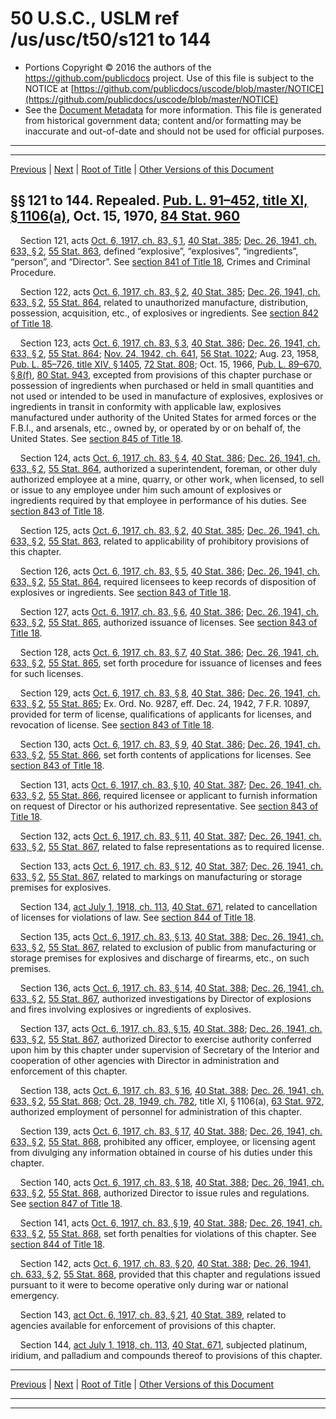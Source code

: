 ---
---

# 50 U.S.C., USLM ref /us/usc/t50/s121 to 144

* Portions Copyright © 2016 the authors of the https://github.com/publicdocs project.
  Use of this file is subject to the NOTICE at [https://github.com/publicdocs/uscode/blob/master/NOTICE](https://github.com/publicdocs/uscode/blob/master/NOTICE)
* See the [Document Metadata](././../../../..//README.md) for more information.
  This file is generated from historical government data; content and/or formatting may be inaccurate and out-of-date and should not be used for official purposes.

----------
----------

[Previous](./../../../..//us/usc/t50/ch8/m__us_usc_t50_ch8.md) | [Next](./../../../..//us/usc/t50/ch9/m__us_usc_t50_ch9.md) | [Root of Title](./../../../../) | [Other Versions of this Document](https://publicdocs.github.io/go/links?ns=uslm&ref=%2Fus%2Fusc%2Ft50%2Fs121+to+144)

## §§ 121 to 144. Repealed. [Pub. L. 91–452, title XI, § 1106(a)][/us/pl/91/452/s1106/a], Oct. 15, 1970, [84 Stat. 960][/us/stat/84/960]

    Section 121, acts [Oct. 6, 1917, ch. 83, § 1][/us/act/1917-10-06/ch83/s1], [40 Stat. 385][/us/stat/40/385]; [Dec. 26, 1941, ch. 633, § 2][/us/act/1941-12-26/ch633/s2], [55 Stat. 863][/us/stat/55/863], defined “explosive”, “explosives”, “ingredients”, “person”, and “Director”. See [section 841 of Title 18][/us/usc/t18/s841], Crimes and Criminal Procedure.

    Section 122, acts [Oct. 6, 1917, ch. 83, § 2][/us/act/1917-10-06/ch83/s2], [40 Stat. 385][/us/stat/40/385]; [Dec. 26, 1941, ch. 633, § 2][/us/act/1941-12-26/ch633/s2], [55 Stat. 864][/us/stat/55/864], related to unauthorized manufacture, distribution, possession, acquisition, etc., of explosives or ingredients. See [section 842 of Title 18][/us/usc/t18/s842].

    Section 123, acts [Oct. 6, 1917, ch. 83, § 3][/us/act/1917-10-06/ch83/s3], [40 Stat. 386][/us/stat/40/386]; [Dec. 26, 1941, ch. 633, § 2][/us/act/1941-12-26/ch633/s2], [55 Stat. 864][/us/stat/55/864]; [Nov. 24, 1942, ch. 641][/us/act/1942-11-24/ch641], [56 Stat. 1022][/us/stat/56/1022]; Aug. 23, 1958, [Pub. L. 85–726, title XIV, § 1405][/us/pl/85/726/s1405], [72 Stat. 808][/us/stat/72/808]; Oct. 15, 1966, [Pub. L. 89–670, § 8(f)][/us/pl/89/670/s8/f], [80 Stat. 943][/us/stat/80/943], excepted from provisions of this chapter purchase or possession of ingredients when purchased or held in small quantities and not used or intended to be used in manufacture of explosives, explosives or ingredients in transit in conformity with applicable law, explosives manufactured under authority of the United States for armed forces or the F.B.I., and arsenals, etc., owned by, or operated by or on behalf of, the United States. See [section 845 of Title 18][/us/usc/t18/s845].

    Section 124, acts [Oct. 6, 1917, ch. 83, § 4][/us/act/1917-10-06/ch83/s4], [40 Stat. 386][/us/stat/40/386]; [Dec. 26, 1941, ch. 633, § 2][/us/act/1941-12-26/ch633/s2], [55 Stat. 864][/us/stat/55/864], authorized a superintendent, foreman, or other duly authorized employee at a mine, quarry, or other work, when licensed, to sell or issue to any employee under him such amount of explosives or ingredients required by that employee in performance of his duties. See [section 843 of Title 18][/us/usc/t18/s843].

    Section 125, acts [Oct. 6, 1917, ch. 83, § 2][/us/act/1917-10-06/ch83/s2], [40 Stat. 385][/us/stat/40/385]; [Dec. 26, 1941, ch. 633, § 2][/us/act/1941-12-26/ch633/s2], [55 Stat. 863][/us/stat/55/863], related to applicability of prohibitory provisions of this chapter.

    Section 126, acts [Oct. 6, 1917, ch. 83, § 5][/us/act/1917-10-06/ch83/s5], [40 Stat. 386][/us/stat/40/386]; [Dec. 26, 1941, ch. 633, § 2][/us/act/1941-12-26/ch633/s2], [55 Stat. 864][/us/stat/55/864], required licensees to keep records of disposition of explosives or ingredients. See [section 843 of Title 18][/us/usc/t18/s843].

    Section 127, acts [Oct. 6, 1917, ch. 83, § 6][/us/act/1917-10-06/ch83/s6], [40 Stat. 386][/us/stat/40/386]; [Dec. 26, 1941, ch. 633, § 2][/us/act/1941-12-26/ch633/s2], [55 Stat. 865][/us/stat/55/865], authorized issuance of licenses. See [section 843 of Title 18][/us/usc/t18/s843].

    Section 128, acts [Oct. 6, 1917, ch. 83, § 7][/us/act/1917-10-06/ch83/s7], [40 Stat. 386][/us/stat/40/386]; [Dec. 26, 1941, ch. 633, § 2][/us/act/1941-12-26/ch633/s2], [55 Stat. 865][/us/stat/55/865], set forth procedure for issuance of licenses and fees for such licenses.

    Section 129, acts [Oct. 6, 1917, ch. 83, § 8][/us/act/1917-10-06/ch83/s8], [40 Stat. 386][/us/stat/40/386]; [Dec. 26, 1941, ch. 633, § 2][/us/act/1941-12-26/ch633/s2], [55 Stat. 865][/us/stat/55/865]; Ex. Ord. No. 9287, eff. Dec. 24, 1942, 7 F.R. 10897, provided for term of license, qualifications of applicants for licenses, and revocation of license. See [section 843 of Title 18][/us/usc/t18/s843].

    Section 130, acts [Oct. 6, 1917, ch. 83, § 9][/us/act/1917-10-06/ch83/s9], [40 Stat. 386][/us/stat/40/386]; [Dec. 26, 1941, ch. 633, § 2][/us/act/1941-12-26/ch633/s2], [55 Stat. 866][/us/stat/55/866], set forth contents of applications for licenses. See [section 843 of Title 18][/us/usc/t18/s843].

    Section 131, acts [Oct. 6, 1917, ch. 83, § 10][/us/act/1917-10-06/ch83/s10], [40 Stat. 387][/us/stat/40/387]; [Dec. 26, 1941, ch. 633, § 2][/us/act/1941-12-26/ch633/s2], [55 Stat. 866][/us/stat/55/866], required licensee or applicant to furnish information on request of Director or his authorized representative. See [section 843 of Title 18][/us/usc/t18/s843].

    Section 132, acts [Oct. 6, 1917, ch. 83, § 11][/us/act/1917-10-06/ch83/s11], [40 Stat. 387][/us/stat/40/387]; [Dec. 26, 1941, ch. 633, § 2][/us/act/1941-12-26/ch633/s2], [55 Stat. 867][/us/stat/55/867], related to false representations as to required license.

    Section 133, acts [Oct. 6, 1917, ch. 83, § 12][/us/act/1917-10-06/ch83/s12], [40 Stat. 387][/us/stat/40/387]; [Dec. 26, 1941, ch. 633, § 2][/us/act/1941-12-26/ch633/s2], [55 Stat. 867][/us/stat/55/867], related to markings on manufacturing or storage premises for explosives.

    Section 134, [act July 1, 1918, ch. 113][/us/act/1918-07-01/ch113], [40 Stat. 671][/us/stat/40/671], related to cancellation of licenses for violations of law. See [section 844 of Title 18][/us/usc/t18/s844].

    Section 135, acts [Oct. 6, 1917, ch. 83, § 13][/us/act/1917-10-06/ch83/s13], [40 Stat. 388][/us/stat/40/388]; [Dec. 26, 1941, ch. 633, § 2][/us/act/1941-12-26/ch633/s2], [55 Stat. 867][/us/stat/55/867], related to exclusion of public from manufacturing or storage premises for explosives and discharge of firearms, etc., on such premises.

    Section 136, acts [Oct. 6, 1917, ch. 83, § 14][/us/act/1917-10-06/ch83/s14], [40 Stat. 388][/us/stat/40/388]; [Dec. 26, 1941, ch. 633, § 2][/us/act/1941-12-26/ch633/s2], [55 Stat. 867][/us/stat/55/867], authorized investigations by Director of explosions and fires involving explosives or ingredients of explosives.

    Section 137, acts [Oct. 6, 1917, ch. 83, § 15][/us/act/1917-10-06/ch83/s15], [40 Stat. 388][/us/stat/40/388]; [Dec. 26, 1941, ch. 633, § 2][/us/act/1941-12-26/ch633/s2], [55 Stat. 867][/us/stat/55/867], authorized Director to exercise authority conferred upon him by this chapter under supervision of Secretary of the Interior and cooperation of other agencies with Director in administration and enforcement of this chapter.

    Section 138, acts [Oct. 6, 1917, ch. 83, § 16][/us/act/1917-10-06/ch83/s16], [40 Stat. 388][/us/stat/40/388]; [Dec. 26, 1941, ch. 633, § 2][/us/act/1941-12-26/ch633/s2], [55 Stat. 868][/us/stat/55/868]; [Oct. 28, 1949, ch. 782][/us/act/1949-10-28/ch782], title XI, § 1106(a), [63 Stat. 972][/us/stat/63/972], authorized employment of personnel for administration of this chapter.

    Section 139, acts [Oct. 6, 1917, ch. 83, § 17][/us/act/1917-10-06/ch83/s17], [40 Stat. 388][/us/stat/40/388]; [Dec. 26, 1941, ch. 633, § 2][/us/act/1941-12-26/ch633/s2], [55 Stat. 868][/us/stat/55/868], prohibited any officer, employee, or licensing agent from divulging any information obtained in course of his duties under this chapter.

    Section 140, acts [Oct. 6, 1917, ch. 83, § 18][/us/act/1917-10-06/ch83/s18], [40 Stat. 388][/us/stat/40/388]; [Dec. 26, 1941, ch. 633, § 2][/us/act/1941-12-26/ch633/s2], [55 Stat. 868][/us/stat/55/868], authorized Director to issue rules and regulations. See [section 847 of Title 18][/us/usc/t18/s847].

    Section 141, acts [Oct. 6, 1917, ch. 83, § 19][/us/act/1917-10-06/ch83/s19], [40 Stat. 388][/us/stat/40/388]; [Dec. 26, 1941, ch. 633, § 2][/us/act/1941-12-26/ch633/s2], [55 Stat. 868][/us/stat/55/868], set forth penalties for violations of this chapter. See [section 844 of Title 18][/us/usc/t18/s844].

    Section 142, acts [Oct. 6, 1917, ch. 83, § 20][/us/act/1917-10-06/ch83/s20], [40 Stat. 388][/us/stat/40/388]; [Dec. 26, 1941, ch. 633, § 2][/us/act/1941-12-26/ch633/s2], [55 Stat. 868][/us/stat/55/868], provided that this chapter and regulations issued pursuant to it were to become operative only during war or national emergency.

    Section 143, [act Oct. 6, 1917, ch. 83, § 21][/us/act/1917-10-06/ch83/s21], [40 Stat. 389][/us/stat/40/389], related to agencies available for enforcement of provisions of this chapter.

    Section 144, [act July 1, 1918, ch. 113][/us/act/1918-07-01/ch113], [40 Stat. 671][/us/stat/40/671], subjected platinum, iridium, and palladium and compounds thereof to provisions of this chapter.

----------

[Previous](./../../../..//us/usc/t50/ch8/m__us_usc_t50_ch8.md) | [Next](./../../../..//us/usc/t50/ch9/m__us_usc_t50_ch9.md) | [Root of Title](./../../../../) | [Other Versions of this Document](https://publicdocs.github.io/go/links?ns=uslm&ref=%2Fus%2Fusc%2Ft50%2Fs121+to+144)

----------
----------

[/us/pl/91/452/s1106/a]: https://publicdocs.github.io/go/links?ns=uslm&ref=%2Fus%2Fpl%2F91%2F452%2Fs1106%2Fa
[/us/stat/84/960]: https://publicdocs.github.io/go/links?ns=uslm&ref=%2Fus%2Fstat%2F84%2F960
[/us/act/1917-10-06/ch83/s1]: https://publicdocs.github.io/go/links?ns=uslm&ref=%2Fus%2Fact%2F1917-10-06%2Fch83%2Fs1
[/us/stat/40/385]: https://publicdocs.github.io/go/links?ns=uslm&ref=%2Fus%2Fstat%2F40%2F385
[/us/act/1941-12-26/ch633/s2]: https://publicdocs.github.io/go/links?ns=uslm&ref=%2Fus%2Fact%2F1941-12-26%2Fch633%2Fs2
[/us/stat/55/863]: https://publicdocs.github.io/go/links?ns=uslm&ref=%2Fus%2Fstat%2F55%2F863
[/us/usc/t18/s841]: https://publicdocs.github.io/go/links?ns=uslm&ref=%2Fus%2Fusc%2Ft18%2Fs841
[/us/act/1917-10-06/ch83/s2]: https://publicdocs.github.io/go/links?ns=uslm&ref=%2Fus%2Fact%2F1917-10-06%2Fch83%2Fs2
[/us/stat/40/385]: https://publicdocs.github.io/go/links?ns=uslm&ref=%2Fus%2Fstat%2F40%2F385
[/us/act/1941-12-26/ch633/s2]: https://publicdocs.github.io/go/links?ns=uslm&ref=%2Fus%2Fact%2F1941-12-26%2Fch633%2Fs2
[/us/stat/55/864]: https://publicdocs.github.io/go/links?ns=uslm&ref=%2Fus%2Fstat%2F55%2F864
[/us/usc/t18/s842]: https://publicdocs.github.io/go/links?ns=uslm&ref=%2Fus%2Fusc%2Ft18%2Fs842
[/us/act/1917-10-06/ch83/s3]: https://publicdocs.github.io/go/links?ns=uslm&ref=%2Fus%2Fact%2F1917-10-06%2Fch83%2Fs3
[/us/stat/40/386]: https://publicdocs.github.io/go/links?ns=uslm&ref=%2Fus%2Fstat%2F40%2F386
[/us/act/1941-12-26/ch633/s2]: https://publicdocs.github.io/go/links?ns=uslm&ref=%2Fus%2Fact%2F1941-12-26%2Fch633%2Fs2
[/us/stat/55/864]: https://publicdocs.github.io/go/links?ns=uslm&ref=%2Fus%2Fstat%2F55%2F864
[/us/act/1942-11-24/ch641]: https://publicdocs.github.io/go/links?ns=uslm&ref=%2Fus%2Fact%2F1942-11-24%2Fch641
[/us/stat/56/1022]: https://publicdocs.github.io/go/links?ns=uslm&ref=%2Fus%2Fstat%2F56%2F1022
[/us/pl/85/726/s1405]: https://publicdocs.github.io/go/links?ns=uslm&ref=%2Fus%2Fpl%2F85%2F726%2Fs1405
[/us/stat/72/808]: https://publicdocs.github.io/go/links?ns=uslm&ref=%2Fus%2Fstat%2F72%2F808
[/us/pl/89/670/s8/f]: https://publicdocs.github.io/go/links?ns=uslm&ref=%2Fus%2Fpl%2F89%2F670%2Fs8%2Ff
[/us/stat/80/943]: https://publicdocs.github.io/go/links?ns=uslm&ref=%2Fus%2Fstat%2F80%2F943
[/us/usc/t18/s845]: https://publicdocs.github.io/go/links?ns=uslm&ref=%2Fus%2Fusc%2Ft18%2Fs845
[/us/act/1917-10-06/ch83/s4]: https://publicdocs.github.io/go/links?ns=uslm&ref=%2Fus%2Fact%2F1917-10-06%2Fch83%2Fs4
[/us/stat/40/386]: https://publicdocs.github.io/go/links?ns=uslm&ref=%2Fus%2Fstat%2F40%2F386
[/us/act/1941-12-26/ch633/s2]: https://publicdocs.github.io/go/links?ns=uslm&ref=%2Fus%2Fact%2F1941-12-26%2Fch633%2Fs2
[/us/stat/55/864]: https://publicdocs.github.io/go/links?ns=uslm&ref=%2Fus%2Fstat%2F55%2F864
[/us/usc/t18/s843]: https://publicdocs.github.io/go/links?ns=uslm&ref=%2Fus%2Fusc%2Ft18%2Fs843
[/us/act/1917-10-06/ch83/s2]: https://publicdocs.github.io/go/links?ns=uslm&ref=%2Fus%2Fact%2F1917-10-06%2Fch83%2Fs2
[/us/stat/40/385]: https://publicdocs.github.io/go/links?ns=uslm&ref=%2Fus%2Fstat%2F40%2F385
[/us/act/1941-12-26/ch633/s2]: https://publicdocs.github.io/go/links?ns=uslm&ref=%2Fus%2Fact%2F1941-12-26%2Fch633%2Fs2
[/us/stat/55/863]: https://publicdocs.github.io/go/links?ns=uslm&ref=%2Fus%2Fstat%2F55%2F863
[/us/act/1917-10-06/ch83/s5]: https://publicdocs.github.io/go/links?ns=uslm&ref=%2Fus%2Fact%2F1917-10-06%2Fch83%2Fs5
[/us/stat/40/386]: https://publicdocs.github.io/go/links?ns=uslm&ref=%2Fus%2Fstat%2F40%2F386
[/us/act/1941-12-26/ch633/s2]: https://publicdocs.github.io/go/links?ns=uslm&ref=%2Fus%2Fact%2F1941-12-26%2Fch633%2Fs2
[/us/stat/55/864]: https://publicdocs.github.io/go/links?ns=uslm&ref=%2Fus%2Fstat%2F55%2F864
[/us/usc/t18/s843]: https://publicdocs.github.io/go/links?ns=uslm&ref=%2Fus%2Fusc%2Ft18%2Fs843
[/us/act/1917-10-06/ch83/s6]: https://publicdocs.github.io/go/links?ns=uslm&ref=%2Fus%2Fact%2F1917-10-06%2Fch83%2Fs6
[/us/stat/40/386]: https://publicdocs.github.io/go/links?ns=uslm&ref=%2Fus%2Fstat%2F40%2F386
[/us/act/1941-12-26/ch633/s2]: https://publicdocs.github.io/go/links?ns=uslm&ref=%2Fus%2Fact%2F1941-12-26%2Fch633%2Fs2
[/us/stat/55/865]: https://publicdocs.github.io/go/links?ns=uslm&ref=%2Fus%2Fstat%2F55%2F865
[/us/usc/t18/s843]: https://publicdocs.github.io/go/links?ns=uslm&ref=%2Fus%2Fusc%2Ft18%2Fs843
[/us/act/1917-10-06/ch83/s7]: https://publicdocs.github.io/go/links?ns=uslm&ref=%2Fus%2Fact%2F1917-10-06%2Fch83%2Fs7
[/us/stat/40/386]: https://publicdocs.github.io/go/links?ns=uslm&ref=%2Fus%2Fstat%2F40%2F386
[/us/act/1941-12-26/ch633/s2]: https://publicdocs.github.io/go/links?ns=uslm&ref=%2Fus%2Fact%2F1941-12-26%2Fch633%2Fs2
[/us/stat/55/865]: https://publicdocs.github.io/go/links?ns=uslm&ref=%2Fus%2Fstat%2F55%2F865
[/us/act/1917-10-06/ch83/s8]: https://publicdocs.github.io/go/links?ns=uslm&ref=%2Fus%2Fact%2F1917-10-06%2Fch83%2Fs8
[/us/stat/40/386]: https://publicdocs.github.io/go/links?ns=uslm&ref=%2Fus%2Fstat%2F40%2F386
[/us/act/1941-12-26/ch633/s2]: https://publicdocs.github.io/go/links?ns=uslm&ref=%2Fus%2Fact%2F1941-12-26%2Fch633%2Fs2
[/us/stat/55/865]: https://publicdocs.github.io/go/links?ns=uslm&ref=%2Fus%2Fstat%2F55%2F865
[/us/usc/t18/s843]: https://publicdocs.github.io/go/links?ns=uslm&ref=%2Fus%2Fusc%2Ft18%2Fs843
[/us/act/1917-10-06/ch83/s9]: https://publicdocs.github.io/go/links?ns=uslm&ref=%2Fus%2Fact%2F1917-10-06%2Fch83%2Fs9
[/us/stat/40/386]: https://publicdocs.github.io/go/links?ns=uslm&ref=%2Fus%2Fstat%2F40%2F386
[/us/act/1941-12-26/ch633/s2]: https://publicdocs.github.io/go/links?ns=uslm&ref=%2Fus%2Fact%2F1941-12-26%2Fch633%2Fs2
[/us/stat/55/866]: https://publicdocs.github.io/go/links?ns=uslm&ref=%2Fus%2Fstat%2F55%2F866
[/us/usc/t18/s843]: https://publicdocs.github.io/go/links?ns=uslm&ref=%2Fus%2Fusc%2Ft18%2Fs843
[/us/act/1917-10-06/ch83/s10]: https://publicdocs.github.io/go/links?ns=uslm&ref=%2Fus%2Fact%2F1917-10-06%2Fch83%2Fs10
[/us/stat/40/387]: https://publicdocs.github.io/go/links?ns=uslm&ref=%2Fus%2Fstat%2F40%2F387
[/us/act/1941-12-26/ch633/s2]: https://publicdocs.github.io/go/links?ns=uslm&ref=%2Fus%2Fact%2F1941-12-26%2Fch633%2Fs2
[/us/stat/55/866]: https://publicdocs.github.io/go/links?ns=uslm&ref=%2Fus%2Fstat%2F55%2F866
[/us/usc/t18/s843]: https://publicdocs.github.io/go/links?ns=uslm&ref=%2Fus%2Fusc%2Ft18%2Fs843
[/us/act/1917-10-06/ch83/s11]: https://publicdocs.github.io/go/links?ns=uslm&ref=%2Fus%2Fact%2F1917-10-06%2Fch83%2Fs11
[/us/stat/40/387]: https://publicdocs.github.io/go/links?ns=uslm&ref=%2Fus%2Fstat%2F40%2F387
[/us/act/1941-12-26/ch633/s2]: https://publicdocs.github.io/go/links?ns=uslm&ref=%2Fus%2Fact%2F1941-12-26%2Fch633%2Fs2
[/us/stat/55/867]: https://publicdocs.github.io/go/links?ns=uslm&ref=%2Fus%2Fstat%2F55%2F867
[/us/act/1917-10-06/ch83/s12]: https://publicdocs.github.io/go/links?ns=uslm&ref=%2Fus%2Fact%2F1917-10-06%2Fch83%2Fs12
[/us/stat/40/387]: https://publicdocs.github.io/go/links?ns=uslm&ref=%2Fus%2Fstat%2F40%2F387
[/us/act/1941-12-26/ch633/s2]: https://publicdocs.github.io/go/links?ns=uslm&ref=%2Fus%2Fact%2F1941-12-26%2Fch633%2Fs2
[/us/stat/55/867]: https://publicdocs.github.io/go/links?ns=uslm&ref=%2Fus%2Fstat%2F55%2F867
[/us/act/1918-07-01/ch113]: https://publicdocs.github.io/go/links?ns=uslm&ref=%2Fus%2Fact%2F1918-07-01%2Fch113
[/us/stat/40/671]: https://publicdocs.github.io/go/links?ns=uslm&ref=%2Fus%2Fstat%2F40%2F671
[/us/usc/t18/s844]: https://publicdocs.github.io/go/links?ns=uslm&ref=%2Fus%2Fusc%2Ft18%2Fs844
[/us/act/1917-10-06/ch83/s13]: https://publicdocs.github.io/go/links?ns=uslm&ref=%2Fus%2Fact%2F1917-10-06%2Fch83%2Fs13
[/us/stat/40/388]: https://publicdocs.github.io/go/links?ns=uslm&ref=%2Fus%2Fstat%2F40%2F388
[/us/act/1941-12-26/ch633/s2]: https://publicdocs.github.io/go/links?ns=uslm&ref=%2Fus%2Fact%2F1941-12-26%2Fch633%2Fs2
[/us/stat/55/867]: https://publicdocs.github.io/go/links?ns=uslm&ref=%2Fus%2Fstat%2F55%2F867
[/us/act/1917-10-06/ch83/s14]: https://publicdocs.github.io/go/links?ns=uslm&ref=%2Fus%2Fact%2F1917-10-06%2Fch83%2Fs14
[/us/stat/40/388]: https://publicdocs.github.io/go/links?ns=uslm&ref=%2Fus%2Fstat%2F40%2F388
[/us/act/1941-12-26/ch633/s2]: https://publicdocs.github.io/go/links?ns=uslm&ref=%2Fus%2Fact%2F1941-12-26%2Fch633%2Fs2
[/us/stat/55/867]: https://publicdocs.github.io/go/links?ns=uslm&ref=%2Fus%2Fstat%2F55%2F867
[/us/act/1917-10-06/ch83/s15]: https://publicdocs.github.io/go/links?ns=uslm&ref=%2Fus%2Fact%2F1917-10-06%2Fch83%2Fs15
[/us/stat/40/388]: https://publicdocs.github.io/go/links?ns=uslm&ref=%2Fus%2Fstat%2F40%2F388
[/us/act/1941-12-26/ch633/s2]: https://publicdocs.github.io/go/links?ns=uslm&ref=%2Fus%2Fact%2F1941-12-26%2Fch633%2Fs2
[/us/stat/55/867]: https://publicdocs.github.io/go/links?ns=uslm&ref=%2Fus%2Fstat%2F55%2F867
[/us/act/1917-10-06/ch83/s16]: https://publicdocs.github.io/go/links?ns=uslm&ref=%2Fus%2Fact%2F1917-10-06%2Fch83%2Fs16
[/us/stat/40/388]: https://publicdocs.github.io/go/links?ns=uslm&ref=%2Fus%2Fstat%2F40%2F388
[/us/act/1941-12-26/ch633/s2]: https://publicdocs.github.io/go/links?ns=uslm&ref=%2Fus%2Fact%2F1941-12-26%2Fch633%2Fs2
[/us/stat/55/868]: https://publicdocs.github.io/go/links?ns=uslm&ref=%2Fus%2Fstat%2F55%2F868
[/us/act/1949-10-28/ch782]: https://publicdocs.github.io/go/links?ns=uslm&ref=%2Fus%2Fact%2F1949-10-28%2Fch782
[/us/stat/63/972]: https://publicdocs.github.io/go/links?ns=uslm&ref=%2Fus%2Fstat%2F63%2F972
[/us/act/1917-10-06/ch83/s17]: https://publicdocs.github.io/go/links?ns=uslm&ref=%2Fus%2Fact%2F1917-10-06%2Fch83%2Fs17
[/us/stat/40/388]: https://publicdocs.github.io/go/links?ns=uslm&ref=%2Fus%2Fstat%2F40%2F388
[/us/act/1941-12-26/ch633/s2]: https://publicdocs.github.io/go/links?ns=uslm&ref=%2Fus%2Fact%2F1941-12-26%2Fch633%2Fs2
[/us/stat/55/868]: https://publicdocs.github.io/go/links?ns=uslm&ref=%2Fus%2Fstat%2F55%2F868
[/us/act/1917-10-06/ch83/s18]: https://publicdocs.github.io/go/links?ns=uslm&ref=%2Fus%2Fact%2F1917-10-06%2Fch83%2Fs18
[/us/stat/40/388]: https://publicdocs.github.io/go/links?ns=uslm&ref=%2Fus%2Fstat%2F40%2F388
[/us/act/1941-12-26/ch633/s2]: https://publicdocs.github.io/go/links?ns=uslm&ref=%2Fus%2Fact%2F1941-12-26%2Fch633%2Fs2
[/us/stat/55/868]: https://publicdocs.github.io/go/links?ns=uslm&ref=%2Fus%2Fstat%2F55%2F868
[/us/usc/t18/s847]: https://publicdocs.github.io/go/links?ns=uslm&ref=%2Fus%2Fusc%2Ft18%2Fs847
[/us/act/1917-10-06/ch83/s19]: https://publicdocs.github.io/go/links?ns=uslm&ref=%2Fus%2Fact%2F1917-10-06%2Fch83%2Fs19
[/us/stat/40/388]: https://publicdocs.github.io/go/links?ns=uslm&ref=%2Fus%2Fstat%2F40%2F388
[/us/act/1941-12-26/ch633/s2]: https://publicdocs.github.io/go/links?ns=uslm&ref=%2Fus%2Fact%2F1941-12-26%2Fch633%2Fs2
[/us/stat/55/868]: https://publicdocs.github.io/go/links?ns=uslm&ref=%2Fus%2Fstat%2F55%2F868
[/us/usc/t18/s844]: https://publicdocs.github.io/go/links?ns=uslm&ref=%2Fus%2Fusc%2Ft18%2Fs844
[/us/act/1917-10-06/ch83/s20]: https://publicdocs.github.io/go/links?ns=uslm&ref=%2Fus%2Fact%2F1917-10-06%2Fch83%2Fs20
[/us/stat/40/388]: https://publicdocs.github.io/go/links?ns=uslm&ref=%2Fus%2Fstat%2F40%2F388
[/us/act/1941-12-26/ch633/s2]: https://publicdocs.github.io/go/links?ns=uslm&ref=%2Fus%2Fact%2F1941-12-26%2Fch633%2Fs2
[/us/stat/55/868]: https://publicdocs.github.io/go/links?ns=uslm&ref=%2Fus%2Fstat%2F55%2F868
[/us/act/1917-10-06/ch83/s21]: https://publicdocs.github.io/go/links?ns=uslm&ref=%2Fus%2Fact%2F1917-10-06%2Fch83%2Fs21
[/us/stat/40/389]: https://publicdocs.github.io/go/links?ns=uslm&ref=%2Fus%2Fstat%2F40%2F389
[/us/act/1918-07-01/ch113]: https://publicdocs.github.io/go/links?ns=uslm&ref=%2Fus%2Fact%2F1918-07-01%2Fch113
[/us/stat/40/671]: https://publicdocs.github.io/go/links?ns=uslm&ref=%2Fus%2Fstat%2F40%2F671


